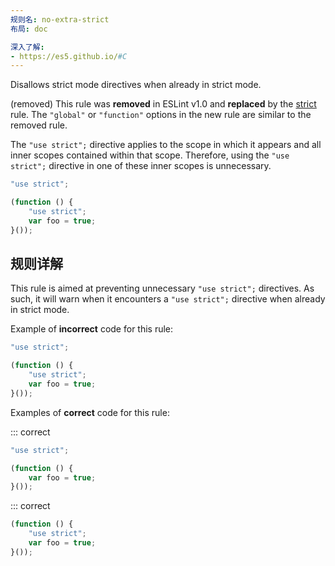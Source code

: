 ```yaml
---
规则名: no-extra-strict
布局: doc

深入了解:
- https://es5.github.io/#C
---
```


Disallows strict mode directives when already in strict mode.

(removed) This rule was **removed** in ESLint v1.0 and **replaced** by the [strict](strict) rule. The `"global"` or `"function"` options in the new rule are similar to the removed rule.

The `"use strict";` directive applies to the scope in which it appears and all inner scopes contained within that scope. Therefore, using the `"use strict";` directive in one of these inner scopes is unnecessary.

```js
"use strict";

(function () {
    "use strict";
    var foo = true;
}());
```

## 规则详解

This rule is aimed at preventing unnecessary `"use strict";` directives. As such, it will warn when it encounters a `"use strict";` directive when already in strict mode.

Example of **incorrect** code for this rule:



```js
"use strict";

(function () {
    "use strict";
    var foo = true;
}());
```

Examples of **correct** code for this rule:

::: correct

```js
"use strict";

(function () {
    var foo = true;
}());
```

::: correct

```js
(function () {
    "use strict";
    var foo = true;
}());
```
